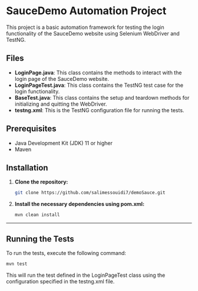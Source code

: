 # SauceDemo Automation Project

This project is a basic automation framework for testing the login functionality of the SauceDemo website using Selenium WebDriver and TestNG.

## Files

- **LoginPage.java**: This class contains the methods to interact with the login page of the SauceDemo website.
- **LoginPageTest.java**: This class contains the TestNG test case for the login functionality.
- **BaseTest.java**: This class contains the setup and teardown methods for initializing and quitting the WebDriver.
- **testng.xml**: This is the TestNG configuration file for running the tests.

## Prerequisites

- Java Development Kit (JDK) 11 or higher
- Maven

## Installation

1. **Clone the repository:**

    ```bash
    git clone https://github.com/salimessouidi7/demoSauce.git
    ```

2. **Install the necessary dependencies using pom.xml:**

    ```sh
    mvn clean install
    ```

---

## Running the Tests

To run the tests, execute the following command:

```sh
mvn test
```
This will run the test defined in the LoginPageTest class using the configuration specified in the testng.xml file.

